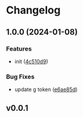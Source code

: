 # Changelog

## 1.0.0 (2024-01-08)

### Features

- init ([4c510d9](https://github.com/sixdjango/ts-react-component-lib-starter/commit/4c510d9963645946a53961beca21eb0e187c3979))

### Bug Fixes

- update g token ([e6ae85d](https://github.com/sixdjango/ts-react-component-lib-starter/commit/e6ae85d3f483a9dd59cbfb4596f17cbcbecf9dae))

## v0.0.1
